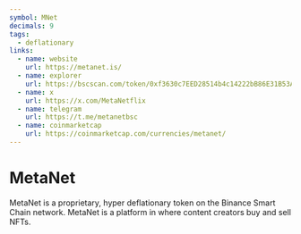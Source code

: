 ```yaml
---
symbol: MNet
decimals: 9
tags:
  - deflationary
links:
  - name: website
    url: https://metanet.is/
  - name: explorer
    url: https://bscscan.com/token/0xf3630c7EED28514b4c14222bB86E31B53A5da101
  - name: x
    url: https://x.com/MetaNetflix
  - name: telegram
    url: https://t.me/metanetbsc
  - name: coinmarketcap
    url: https://coinmarketcap.com/currencies/metanet/
---
```


# MetaNet

MetaNet is a proprietary, hyper deflationary token on the Binance Smart Chain network. MetaNet is a platform in where content creators buy and sell NFTs.
